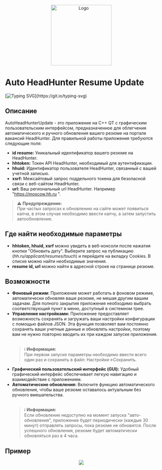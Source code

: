 
<p align="center">
  <a href="https://github.com/imitatehappiness/QtHeadHunterBot">
    <img src="https://cdn-icons-png.flaticon.com/512/5494/5494942.png" alt="Logo" width="200" height="200">  
  </a>

# Auto HeadHunter Resume Update
[![Typing SVG](https://readme-typing-svg.herokuapp.com?color=%2336BCF7&lines=Авто-обновление+резюме+HeadHunter...)](https://git.io/typing-svg)

## Описание

AutoHeadHunterUpdate - это приложение на C++ QT с графическим пользовательским интерфейсом, предназначенное для облегчения автоматического и ручного обновления вашего резюме на портале вакансий HeadHunter. Для правильной работы приложения требуются следующие поля:

+ **id resume:** Уникальный идентификатор вашего резюме на HeadHunter.
+ **hhtoken:** Токен API HeadHunter, необходимый для аутентификации.
+ **hhuid:** Идентификатор пользователя HeadHunter, связанный с вашей учетной записью.
+ **xsrf:** Межсайтовый запрос поддельного токена для безопасной связи с веб-сайтом HeadHunter.
+ **url:** Ваш региональный url HeadHunter. Например "https://moscow.hh.ru ".

> ⚠️ **Предупреждение:**<br>
> При частых запросах к обновлению на сайте может появиться капча, в этом случае необходимо ввести капчу, а затем запустить автообновление.

## Где найти необходимые параметры

+ **hhtoken, hhuid, xsrf** можно увидеть в веб-консоли после нажатия кнопки "Обновить дату". Выберите запрос на публикацию (*hh.ru/applicant/resumes/touch*) и перейдите на вкладку Cookies. В списке можно найти необходимые значения.
+ **resume id, url** можно найти в адресной строке на странице резюме.


## Возможности
+ **Фоновый режим:** Приложение может работать в фоновом режиме, автоматически обновляя ваше резюме, не мешая другим вашим задачам. Для полного закрытия приложения необходимо выбрать соответствующий пункт в меню, доступный в системном трее.
+ **Управление настройками:** Приложение предоставляет возможность сохранять и загружать ваши настройки конфигурации с помощью файлов JSON. Эта функция позволяет вам постоянно сохранять ваши учетные данные и обновлять настройки, поэтому вам не нужно повторно вводить их при каждом запуске приложения.<br><br>
  > :information_source: **Информация:**<br>
  > При первом запуске параметры необходимо ввести всего один раз и сохранить в файл: Настройки->Сохранить. <br>
+ **Графический пользовательский интерфейс (GUI):** Удобный графический интерфейс обеспечивает легкую навигацию и взаимодействие с приложением.
+ **Автоматические обновления:** Включите функцию автоматического обновления, чтобы ваше резюме оставалось актуальным без ручного вмешательства.<br><br>
  > :information_source: **Информация:**<br>
  > Если обновление недоступно на момент запуска "авто-обновления", приложение будет периодически (каждые 30 минут) отправлять запросы, пока резюме не обновится. После успешного обновления, резюме будет автоматически обновляться раз в 4 часа.

## Пример
<p align="center">
    <img src="https://github.com/imitatehappiness/QtHeadHunterBot/assets/79199956/b8544300-65e4-4d42-8c26-e402d6315de5" />
</p>

